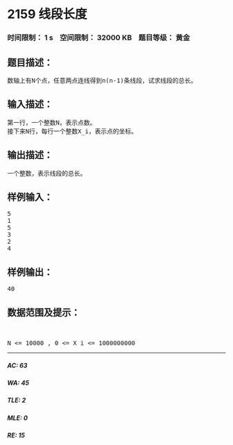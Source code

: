 # 2159 线段长度   
### 时间限制： 1 s&nbsp;&nbsp;&nbsp;&nbsp;空间限制： 32000 KB&nbsp;&nbsp;&nbsp;&nbsp;题目等级： 黄金  
## 题目描述：  

<pre>
数轴上有N个点，任意两点连线得到n(n-1)条线段，试求线段的总长。
</pre>
  
  
## 输入描述：  

<pre>
第一行，一个整数N，表示点数。  
接下来N行，每行一个整数X_i，表示点的坐标。
</pre>
  
  
## 输出描述：  

<pre>
一个整数，表示线段的总长。
</pre>
  
  
## 样例输入：  

<pre>
5  
1  
5  
3  
2  
4
</pre>
  
  
## 样例输出：  

<pre>
40
</pre>
  
  
## 数据范围及提示：  

<pre>

 
N <= 10000 , 0 <= X_i <= 1000000000
</pre>
  
  
***  

##### AC: 63  
##### WA: 45  
##### TLE: 2  
##### MLE: 0  
##### RE: 15  
